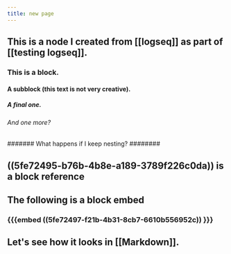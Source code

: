 ```yaml
---
title: new page
---
```


## This is a node I created from [[logseq]] as part of [[testing logseq]].
### This is a block.
#### A subblock (this text is not very creative).
##### A final one.
###### And one more?
####### What happens if I keep nesting?
########
## ((5fe72495-b76b-4b8e-a189-3789f226c0da)) is a block reference
## The following is a block embed
### {{{embed ((5fe72497-f21b-4b31-8cb7-6610b556952c)) }}}
## Let's see how it looks in [[Markdown]].
